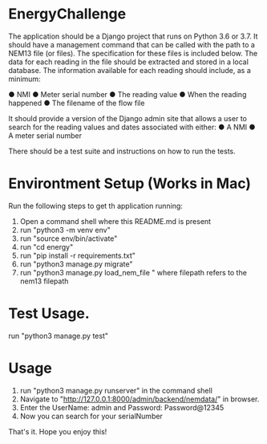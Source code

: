 # EnergyChallenge
The application should be a Django project that runs on Python 3.6 or 3.7.
It should have a management command that can be called with the path to a
NEM13 file (or files). The specification for these files is included below.
The data for each reading in the file should be extracted and stored in a local
database. The information available for each reading should include, as a
minimum:

● NMI
● Meter serial number
● The reading value
● When the reading happened
● The filename of the flow file

It should provide a version of the Django admin site that allows a user to search
for the reading values and dates associated with either:
● A NMI
● A meter serial number

There should be a test suite and instructions on how to run the tests.

# Environtment Setup (Works in Mac)
Run the following steps to get th application running:
  1. Open a command shell where this README.md is present
  2. run "python3 -m venv env"
  3. run "source env/bin/activate"
  4. run "cd energy"
  5. run "pip install -r requirements.txt"
  6. run "python3 manage.py migrate"
  7. run "python3 manage.py load_nem_file <filepath>" where filepath refers to the nem13 filepath

# Test Usage.
run "python3 manage.py test"

# Usage
1) run "python3 manage.py runserver" in the command shell
2) Navigate to "http://127.0.0.1:8000/admin/backend/nemdata/" in browser.
3) Enter the UserName: admin and Password: Password@12345
4) Now you can search for your serialNumber


That's it. Hope you enjoy this!



